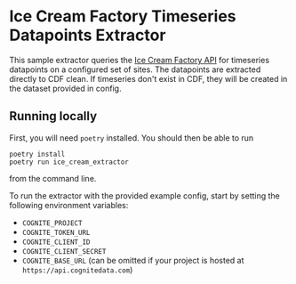 Ice Cream Factory Timeseries Datapoints Extractor
=================

This sample extractor queries the [Ice Cream Factory API](https://ice-cream-factory.inso-internal.cognite.ai/docs#)
for timeseries datapoints on a configured set of sites. The datapoints are extracted directly to CDF clean. 
If timeseries don't exist in CDF, they will be created in the dataset provided in config. 

## Running locally
First, you will need `poetry` installed. You should then be able to run

```
poetry install
poetry run ice_cream_extractor
```

from the command line.

To run the extractor with the provided example config, start by setting the
following environment variables:

 * `COGNITE_PROJECT`
 * `COGNITE_TOKEN_URL`
 * `COGNITE_CLIENT_ID`
 * `COGNITE_CLIENT_SECRET`
 * `COGNITE_BASE_URL` (can be omitted if your project is hosted at
   `https://api.cognitedata.com`)
